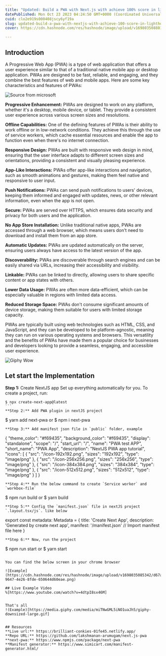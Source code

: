 ```yaml
---
title: "Updated: Build a PWA with Next.js with achieve 100% score in lighthouse"
datePublished: Mon Oct 23 2023 04:24:50 GMT+0000 (Coordinated Universal Time)
cuid: clo2e919s000408jscy6yf19a
slug: updated-build-a-pwa-with-nextjs-with-achieve-100-score-in-lighthouse
cover: https://cdn.hashnode.com/res/hashnode/image/upload/v1698035088015/785b98f4-f16a-4560-8fba-27ecca984ebb.png

---
```


## Introduction

A Progressive Web App (PWA) is a type of web application that offers a user experience similar to that of a traditional native mobile app or desktop application. PWAs are designed to be fast, reliable, and engaging, and they combine the best features of web and mobile apps. Here are some key characteristics and features of PWAs:

![Source from microsoft](https://cdn.hashnode.com/res/hashnode/image/upload/v1698035082124/342a6e4e-7f7f-4fd6-8a62-8f812bf10e32.png)

**Progressive Enhancement:** PWAs are designed to work on any platform, whether it's a desktop, mobile device, or tablet. They provide a consistent user experience across various screen sizes and resolutions.

**Offline Capabilities:** One of the defining features of PWAs is their ability to work offline or in low-network conditions. They achieve this through the use of service workers, which cache essential resources and enable the app to function even when there's no internet connection.

**Responsive Design:** PWAs are built with responsive web design in mind, ensuring that the user interface adapts to different screen sizes and orientations, providing a consistent and visually pleasing experience.

**App-Like Interactions:** PWAs offer app-like interactions and navigation, such as smooth animations and gestures, making them feel native and responsive to user input.

**Push Notifications:** PWAs can send push notifications to users' devices, keeping them informed and engaged with updates, news, or other relevant information, even when the app is not open.

**Secure:** PWAs are served over HTTPS, which ensures data security and privacy for both users and the application.

**No App Store Installation:** Unlike traditional native apps, PWAs are accessed through a web browser, which means users don't need to download and install them from an app store.

**Automatic Updates:** PWAs are updated automatically on the server, ensuring users always have access to the latest version of the app.

**Discoverability:** PWAs are discoverable through search engines and can be easily shared via URLs, increasing their accessibility and visibility.

**Linkable:** PWAs can be linked to directly, allowing users to share specific content or app states with others.

**Lower Data Usage:** PWAs are often more data-efficient, which can be especially valuable in regions with limited data access.

**Reduced Storage Space:** PWAs don't consume significant amounts of device storage, making them suitable for users with limited storage capacity.

PWAs are typically built using web technologies such as HTML, CSS, and JavaScript, and they can be developed to be platform-agnostic, meaning they can run on various operating systems and browsers. This versatility and the benefits of PWAs have made them a popular choice for businesses and developers looking to provide a seamless, engaging, and accessible user experience.

![Giphy Wow](https://cdn.hashnode.com/res/hashnode/image/upload/v1698035083278/a184ac67-9949-4125-b8bb-36149fc15325.gif)

## Let start the Implementation

**Step 1:** Create NextJS app
Set up everything automatically for you. To create a project, run:
```
$ npx create-next-app@latest
``` 
**Step 2:** Add PWA plugin in nextJS project
```
$ yarn add next-pwa
or
$ npm i next-pwa
```
**Step 3:** Add manifest json file in `public` folder, example
```
{
    "theme_color": "#f69435",
    "background_color": "#f69435",
    "display": "standalone",
    "scope": "/",
    "start_url": "/",
    "name": "PWA test APP",
    "short_name": "PWA App",
    "description": "NextJS PWA app tutorial",
    "icons": [
        {
            "src": "/icon-192x192.png",
            "sizes": "192x192",
            "type": "image/png"
        },
        {
            "src": "/icon-256x256.png",
            "sizes": "256x256",
            "type": "image/png"
        },
        {
            "src": "/icon-384x384.png",
            "sizes": "384x384",
            "type": "image/png"
        },
        {
            "src": "/icon-512x512.png",
            "sizes": "512x512",
            "type": "image/png"
        }
    ]
}
```
**Step 4:** Run the below command to create `Service worker` and `workbox-file`
```
$ npm run build
or
$ yarn build
```
**Step 5:** Config the `manifest.json` file in nextJS project `.layout.tsx/js`. like below
```
export const metadata: Metadata = {
  title: 'Create Next App',
  description: 'Generated by create next app',
  manifest: '/manifest.json' // Import manifest file here
}
```
**Step 6:** Now, run the project
```
$ npm run start
or
$ yarn start
```

You can find the below screen in your chrome browser

![Example](https://cdn.hashnode.com/res/hashnode/image/upload/v1698035085342/d67adfb8-9647-4e26-8fde-650644d60eae.png)

## Live Example Video
%[https://www.youtube.com/watch?v=4dtpI8sx46M]


That's all
!(Example)[https://media.giphy.com/media/miTNwGML5iNO1uaJh5/giphy-downsized-large.gif]


## Resources
**Live url:** https://brilliant-conkies-01fe45.netlify.app/
**Repo URL:** https://github.com/lakshmanan-arumugam/next.js-pwa
**next-pwa:** https://www.npmjs.com/package/next-pwa
**Manifest generator:** https://www.simicart.com/manifest-generator.html/